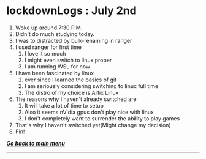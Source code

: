 # lockdownLogs : July 2nd

1. Woke up around 7:30 P.M.
2. Didn't do much studying today.
3. I was to distracted by bulk-renaming in ranger
4. I used ranger for first time
   1. I love it so much
   2. I might even switch to linux proper
   3. I am running WSL for now
5. I have been fascinated by linux
   1. ever since I learned the basics of git
   2. I am seriously considering switching to linux full time
   3. The distro of my choice is Artix Linux
6. The reasons why I haven't already switched are
   1. It will take a lot of time to setup
   2. Also it seems nVidia gpus don't play nice with linux
   3. I don't completely want to surrender the ability to play games
7. That's why I haven't switched yet(Might change my decision)
8. Fin!

[**_Go back to main menu_**](../README.md)

---
